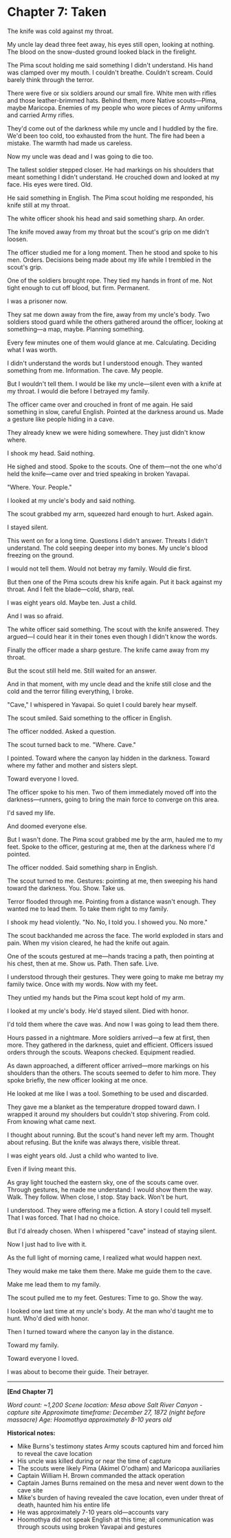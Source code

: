 # Chapter 7: Taken

The knife was cold against my throat.

My uncle lay dead three feet away, his eyes still open, looking at nothing. The blood on the snow-dusted ground looked black in the firelight.

The Pima scout holding me said something I didn't understand. His hand was clamped over my mouth. I couldn't breathe. Couldn't scream. Could barely think through the terror.

There were five or six soldiers around our small fire. White men with rifles and those leather-brimmed hats. Behind them, more Native scouts—Pima, maybe Maricopa. Enemies of my people who wore pieces of Army uniforms and carried Army rifles.

They'd come out of the darkness while my uncle and I huddled by the fire. We'd been too cold, too exhausted from the hunt. The fire had been a mistake. The warmth had made us careless.

Now my uncle was dead and I was going to die too.

The tallest soldier stepped closer. He had markings on his shoulders that meant something I didn't understand. He crouched down and looked at my face. His eyes were tired. Old.

He said something in English. The Pima scout holding me responded, his knife still at my throat.

The white officer shook his head and said something sharp. An order.

The knife moved away from my throat but the scout's grip on me didn't loosen.

The officer studied me for a long moment. Then he stood and spoke to his men. Orders. Decisions being made about my life while I trembled in the scout's grip.

One of the soldiers brought rope. They tied my hands in front of me. Not tight enough to cut off blood, but firm. Permanent.

I was a prisoner now.

They sat me down away from the fire, away from my uncle's body. Two soldiers stood guard while the others gathered around the officer, looking at something—a map, maybe. Planning something.

Every few minutes one of them would glance at me. Calculating. Deciding what I was worth.

I didn't understand the words but I understood enough. They wanted something from me. Information. The cave. My people.

But I wouldn't tell them. I would be like my uncle—silent even with a knife at my throat. I would die before I betrayed my family.

The officer came over and crouched in front of me again. He said something in slow, careful English. Pointed at the darkness around us. Made a gesture like people hiding in a cave.

They already knew we were hiding somewhere. They just didn't know where.

I shook my head. Said nothing.

He sighed and stood. Spoke to the scouts. One of them—not the one who'd held the knife—came over and tried speaking in broken Yavapai.

"Where. Your. People."

I looked at my uncle's body and said nothing.

The scout grabbed my arm, squeezed hard enough to hurt. Asked again.

I stayed silent.

This went on for a long time. Questions I didn't answer. Threats I didn't understand. The cold seeping deeper into my bones. My uncle's blood freezing on the ground.

I would not tell them. Would not betray my family. Would die first.

But then one of the Pima scouts drew his knife again. Put it back against my throat. And I felt the blade—cold, sharp, real.

I was eight years old. Maybe ten. Just a child.

And I was so afraid.

The white officer said something. The scout with the knife answered. They argued—I could hear it in their tones even though I didn't know the words.

Finally the officer made a sharp gesture. The knife came away from my throat.

But the scout still held me. Still waited for an answer.

And in that moment, with my uncle dead and the knife still close and the cold and the terror filling everything, I broke.

"Cave," I whispered in Yavapai. So quiet I could barely hear myself.

The scout smiled. Said something to the officer in English.

The officer nodded. Asked a question.

The scout turned back to me. "Where. Cave."

I pointed. Toward where the canyon lay hidden in the darkness. Toward where my father and mother and sisters slept.

Toward everyone I loved.

The officer spoke to his men. Two of them immediately moved off into the darkness—runners, going to bring the main force to converge on this area.

I'd saved my life.

And doomed everyone else.

But I wasn't done. The Pima scout grabbed me by the arm, hauled me to my feet. Spoke to the officer, gesturing at me, then at the darkness where I'd pointed.

The officer nodded. Said something sharp in English.

The scout turned to me. Gestures: pointing at me, then sweeping his hand toward the darkness. You. Show. Take us.

Terror flooded through me. Pointing from a distance wasn't enough. They wanted me to lead them. To take them right to my family.

I shook my head violently. "No. No, I told you. I showed you. No more."

The scout backhanded me across the face. The world exploded in stars and pain. When my vision cleared, he had the knife out again.

One of the scouts gestured at me—hands tracing a path, then pointing at his chest, then at me. Show us. Path. Then safe. Live.

I understood through their gestures. They were going to make me betray my family twice. Once with my words. Now with my feet.

They untied my hands but the Pima scout kept hold of my arm.

I looked at my uncle's body. He'd stayed silent. Died with honor.

I'd told them where the cave was. And now I was going to lead them there.

Hours passed in a nightmare. More soldiers arrived—a few at first, then more. They gathered in the darkness, quiet and efficient. Officers issued orders through the scouts. Weapons checked. Equipment readied.

As dawn approached, a different officer arrived—more markings on his shoulders than the others. The scouts seemed to defer to him more. They spoke briefly, the new officer looking at me once.

He looked at me like I was a tool. Something to be used and discarded.

They gave me a blanket as the temperature dropped toward dawn. I wrapped it around my shoulders but couldn't stop shivering. From cold. From knowing what came next.

I thought about running. But the scout's hand never left my arm. Thought about refusing. But the knife was always there, visible threat.

I was eight years old. Just a child who wanted to live.

Even if living meant this.

As gray light touched the eastern sky, one of the scouts came over. Through gestures, he made me understand: I would show them the way. Walk. They follow. When close, I stop. Stay back. Won't be hurt.

I understood. They were offering me a fiction. A story I could tell myself. That I was forced. That I had no choice.

But I'd already chosen. When I whispered "cave" instead of staying silent.

Now I just had to live with it.

As the full light of morning came, I realized what would happen next.

They would make me take them there. Make me guide them to the cave.

Make me lead them to my family.

The scout pulled me to my feet. Gestures: Time to go. Show the way.

I looked one last time at my uncle's body. At the man who'd taught me to hunt. Who'd died with honor.

Then I turned toward where the canyon lay in the distance.

Toward my family.

Toward everyone I loved.

I was about to become their guide. Their betrayer.


***

**[End Chapter 7]**

*Word count: ~1,200*
*Scene location: Mesa above Salt River Canyon - capture site*
*Approximate timeframe: December 27, 1872 (night before massacre)*
*Age: Hoomothya approximately 8-10 years old*

**Historical notes:**
- Mike Burns's testimony states Army scouts captured him and forced him to reveal the cave location
- His uncle was killed during or near the time of capture
- The scouts were likely Pima (Akimel O'odham) and Maricopa auxiliaries
- Captain William H. Brown commanded the attack operation
- Captain James Burns remained on the mesa and never went down to the cave site
- Mike's burden of having revealed the cave location, even under threat of death, haunted him his entire life
- He was approximately 7-10 years old—accounts vary
- Hoomothya did not speak English at this time; all communication was through scouts using broken Yavapai and gestures
